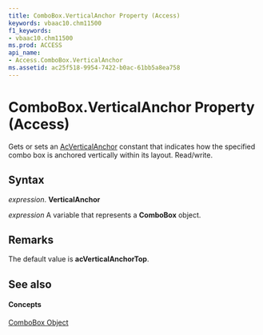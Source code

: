 ```yaml
---
title: ComboBox.VerticalAnchor Property (Access)
keywords: vbaac10.chm11500
f1_keywords:
- vbaac10.chm11500
ms.prod: ACCESS
api_name:
- Access.ComboBox.VerticalAnchor
ms.assetid: ac25f518-9954-7422-b0ac-61bb5a8ea758
---
```



# ComboBox.VerticalAnchor Property (Access)

Gets or sets an [AcVerticalAnchor](acverticalanchor-enumeration-access.md) constant that indicates how the specified combo box is anchored vertically within its layout. Read/write.


## Syntax

 _expression_. **VerticalAnchor**

 _expression_ A variable that represents a **ComboBox** object.


## Remarks

The default value is  **acVerticalAnchorTop**.


## See also


#### Concepts


[ComboBox Object](combobox-object-access.md)

